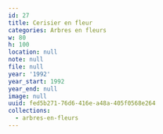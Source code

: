 ```yaml
---
id: 27
title: Cerisier en fleur
categories: Arbres en fleurs
w: 80
h: 100
location: null
note: null
file: null
year: '1992'
year_start: 1992
year_end: null
image: null
uuid: fed5b271-76d6-416e-a48a-405f0568e264
collections:
  - arbres-en-fleurs
---
```


